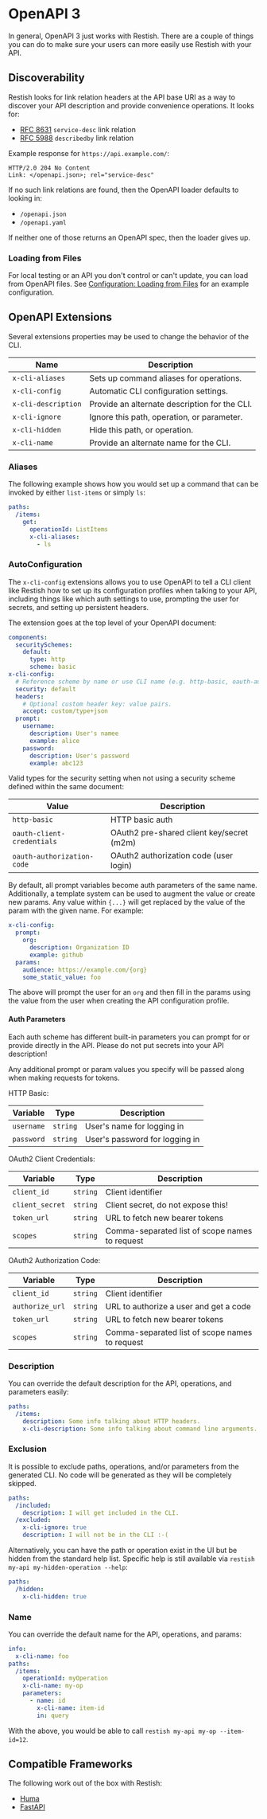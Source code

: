 # OpenAPI 3

In general, OpenAPI 3 just works with Restish. There are a couple of things you can do to make sure your users can more easily use Restish with your API.

## Discoverability

Restish looks for link relation headers at the API base URI as a way to discover your API description and provide convenience operations. It looks for:

- [RFC 8631](https://tools.ietf.org/html/rfc8631) `service-desc` link relation
- [RFC 5988](https://tools.ietf.org/html/rfc5988#section-6.2.2) `describedby` link relation

Example response for `https://api.example.com/`:

```readable
HTTP/2.0 204 No Content
Link: </openapi.json>; rel="service-desc"
```

If no such link relations are found, then the OpenAPI loader defaults to looking in:

- `/openapi.json`
- `/openapi.yaml`

If neither one of those returns an OpenAPI spec, then the loader gives up.

### Loading from Files

For local testing or an API you don't control or can't update, you can load from OpenAPI files. See [Configuration: Loading from Files](configuration.md#loading-from-files) for an example configuration.

## OpenAPI Extensions

Several extensions properties may be used to change the behavior of the CLI.

| Name                | Description                                   |
| ------------------- | --------------------------------------------- |
| `x-cli-aliases`     | Sets up command aliases for operations.       |
| `x-cli-config`      | Automatic CLI configuration settings.         |
| `x-cli-description` | Provide an alternate description for the CLI. |
| `x-cli-ignore`      | Ignore this path, operation, or parameter.    |
| `x-cli-hidden`      | Hide this path, or operation.                 |
| `x-cli-name`        | Provide an alternate name for the CLI.        |

### Aliases

The following example shows how you would set up a command that can be invoked by either `list-items` or simply `ls`:

```yaml
paths:
  /items:
    get:
      operationId: ListItems
      x-cli-aliases:
        - ls
```

### AutoConfiguration

The `x-cli-config` extensions allows you to use OpenAPI to tell a CLI client like Restish how to set up its configuration profiles when talking to your API, including things like which auth settings to use, prompting the user for secrets, and setting up persistent headers.

The extension goes at the top level of your OpenAPI document:

```yaml
components:
  securitySchemes:
    default:
      type: http
      scheme: basic
x-cli-config:
  # Reference scheme by name or use CLI name (e.g. http-basic, oauth-authorization-code, etc)
  security: default
  headers:
    # Optional custom header key: value pairs.
    accept: custom/type+json
  prompt:
    username:
      description: User's namee
      example: alice
    password:
      description: User's password
      example: abc123
```

Valid types for the security setting when not using a security scheme defined within the same document:

| Value                      | Description                               |
| -------------------------- | ----------------------------------------- |
| `http-basic`               | HTTP basic auth                           |
| `oauth-client-credentials` | OAuth2 pre-shared client key/secret (m2m) |
| `oauth-authorization-code` | OAuth2 authorization code (user login)    |

By default, all prompt variables become auth parameters of the same name. Additionally, a template system can be used to augment the value or create new params. Any value within `{...}` will get replaced by the value of the param with the given name. For example:

```yaml
x-cli-config:
  prompt:
    org:
      description: Organization ID
      example: github
  params:
    audience: https://example.com/{org}
    some_static_value: foo
```

The above will prompt the user for an `org` and then fill in the params using the value from the user when creating the API configuration profile.

#### Auth Parameters

Each auth scheme has different built-in parameters you can prompt for or provide directly in the API. Please do not put secrets into your API description!

Any additional prompt or param values you specify will be passed along when making requests for tokens.

HTTP Basic:

| Variable   | Type     | Description                    |
| ---------- | -------- | ------------------------------ |
| `username` | `string` | User's name for logging in     |
| `password` | `string` | User's password for logging in |

OAuth2 Client Credentials:

| Variable        | Type     | Description                                    |
| --------------- | -------- | ---------------------------------------------- |
| `client_id`     | `string` | Client identifier                              |
| `client_secret` | `string` | Client secret, do not expose this!             |
| `token_url`     | `string` | URL to fetch new bearer tokens                 |
| `scopes`        | `string` | Comma-separated list of scope names to request |

OAuth2 Authorization Code:

| Variable        | Type     | Description                                    |
| --------------- | -------- | ---------------------------------------------- |
| `client_id`     | `string` | Client identifier                              |
| `authorize_url` | `string` | URL to authorize a user and get a code         |
| `token_url`     | `string` | URL to fetch new bearer tokens                 |
| `scopes`        | `string` | Comma-separated list of scope names to request |

### Description

You can override the default description for the API, operations, and parameters easily:

```yaml
paths:
  /items:
    description: Some info talking about HTTP headers.
    x-cli-description: Some info talking about command line arguments.
```

### Exclusion

It is possible to exclude paths, operations, and/or parameters from the generated CLI. No code will be generated as they will be completely skipped.

```yaml
paths:
  /included:
    description: I will get included in the CLI.
  /excluded:
    x-cli-ignore: true
    description: I will not be in the CLI :-(
```

Alternatively, you can have the path or operation exist in the UI but be hidden from the standard help list. Specific help is still available via `restish my-api my-hidden-operation --help`:

```yaml
paths:
  /hidden:
    x-cli-hidden: true
```

### Name

You can override the default name for the API, operations, and params:

```yaml
info:
  x-cli-name: foo
paths:
  /items:
    operationId: myOperation
    x-cli-name: my-op
    parameters:
      - name: id
        x-cli-name: item-id
        in: query
```

With the above, you would be able to call `restish my-api my-op --item-id=12`.

## Compatible Frameworks

The following work out of the box with Restish:

- [Huma](https://huma.rocks/)
- [FastAPI](https://fastapi.tiangolo.com/)
